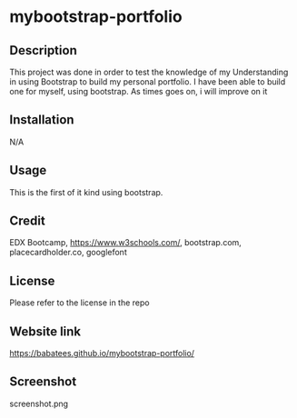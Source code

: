# mybootstrap-portfolio
## Description
This project was done in order to test the knowledge of my Understanding in using Bootstrap to build my personal portfolio. I have been able to build one for myself, using bootstrap. As times goes on, i will improve on it

## Installation
N/A

## Usage
This is the first of it kind using bootstrap.

## Credit
EDX Bootcamp, https://www.w3schools.com/, bootstrap.com, placecardholder.co, googlefont

## License
Please refer to the license in the repo

## Website link
https://babatees.github.io/mybootstrap-portfolio/

## Screenshot
screenshot.png 